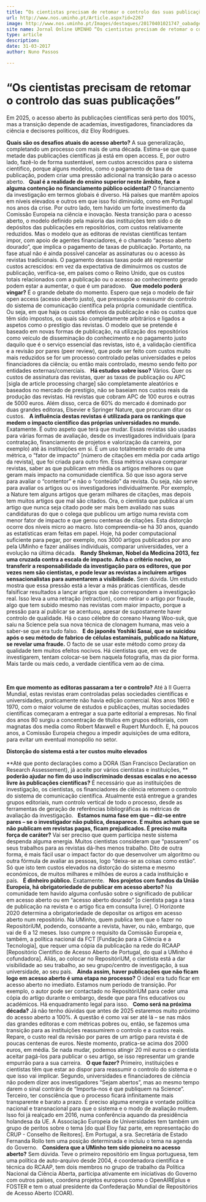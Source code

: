 ```yaml
---
title: “Os cientistas precisam de retomar o controlo das suas publicações”
url: http://www.nos.uminho.pt/Article.aspx?id=2267
image: http://www.nos.uminho.pt/Images/destaques/20170401021747_oabadges2028129.jpg
site name: Jornal Online UMINHO “Os cientistas precisam de retomar o controlo das suas publicações”
type: article
description: 
date: 31-03-2017
author: Nuno Passos

---
```

# “Os cientistas precisam de retomar o controlo das suas publicações”


  

Em 2025, o acesso aberto às publicações científicas será perto dos 100%, mas a transição depende de academias, investigadores, financiadores da ciência e decisores políticos, diz Eloy Rodrigues.

**Quais são os desafios atuais do acesso aberto?** 
A sua generalização, completando um processo com mais de uma década. Estima-se que quase metade das publicações científicas já está em open access. E, por outro lado, fazê-lo de forma sustentável, sem custos acrescidos para o sistema cientifico, porque alguns modelos, como o pagamento de taxa de publicação, podem criar uma pressão adicional na transição para o acesso aberto.
 
**Qual é a realidade do ensino superior neste âmbito, face a alguma contenção no financiamento público ocidental?** 
O financiamento da investigação em termos globais é diverso. Há países que mantêm apoios em níveis elevados e outros em que isso foi diminuído, como em Portugal nos anos da crise. Por outro lado, tem havido um forte investimento da Comissão Europeia na ciência e inovação. Nesta transição para o acesso aberto, o modelo definido pela maioria das instituições tem sido o de depósitos das publicações em repositórios, com custos relativamente reduzidos. Mas o modelo que as editoras de revistas científicas tentam impor, com apoio de agentes financiadores, é o chamado “acesso aberto dourado”, que implica o pagamento de taxas de publicação. Portanto, na fase atual não é ainda possível cancelar as assinaturas ou o acesso às revistas tradicionais. O pagamento dessas taxas pode até representar custos acrescidos: em vez da expectativa de diminuirmos os custos de publicação, verifica-se, em países como o Reino Unido, que os custos totais relacionados com a publicação ou o acesso ao conhecimento gerado podem estar a aumentar, o que é um paradoxo.
 
**Que modelo poderá vingar?** 
É o grande debate do momento. Espero que seja o modelo de fair open access (acesso aberto justo), que pressupõe o reassumir do controlo do sistema de comunicação científica pela própria comunidade científica. Ou seja, em que haja os custos efetivos da publicação e não os custos que têm sido impostos, os quais são completamente arbitrários e ligados a aspetos como o prestígio das revistas. O modelo que se pretende é baseado em novas formas de publicação, na utilização dos repositórios como veículo de disseminação do conhecimento e no pagamento justo daquilo que é o serviço essencial das revistas, isto é, a validação científica e a revisão por pares (peer review), que pode ser feito com custos muito mais reduzidos se for um processo controlado pelas universidades e pelos financiadores da ciência; ou então mais controlado, mesmo sendo feito por entidades externas/comerciais.
 
**Há estudos sobre isso?** 
Vários. Quer os custos de assinatura das revistas, quer as taxas de publicação ou APC [sigla de article processing charge] são completamente aleatórios e baseados no mercado de prestígio, não se baseiam nos custos reais da produção das revistas. Há revistas que cobram APC de 100 euros e outras de 5000 euros. Além disso, cerca de 60% do mercado é dominado por duas grandes editoras, Elsevier e Springer Nature, que procuram ditar os custos.
 
**A influência destas revistas é utilizada para os rankings que medem o impacto científico das próprias universidades no mundo.** 
Exatamente. É outro aspeto que terá que mudar. Essas revistas são usadas para várias formas de avaliação, desde os investigadores individuais (para contratação, financiamento de projetos e valorização da carreira, por exemplo) até às instituições em si. É um uso totalmente errado de uma métrica, o “fator de impacto” [número de citações em média por cada artigo da revista], que foi criada para outro fim. Essa métrica visava comparar revistas, saber as que publicam em média os artigos melhores ou que geram mais impacto na comunidade científica. Só que isso agora serve para avaliar o “contentor” e não o “conteúdo” da revista. Ou seja, não serve para avaliar os artigos ou os investigadores individualmente. Por exemplo, a Nature tem alguns artigos que geram milhares de citações, mas depois tem muitos artigos que mal são citados. Ora, o cientista que publica aí um artigo que nunca seja citado pode ser mais bem avaliado nas suas candidaturas do que o colega que publicou um artigo numa revista com menor fator de impacto e que gerou centenas de citações. Esta distorção ocorre dos níveis micro ao macro. Isto compreendia-se há 30 anos, quando as estatísticas eram feitas em papel. Hoje, há poder computacional suficiente para pegar, por exemplo, nos 3000 artigos publicados por ano pela UMinho e fazer análises individuais, comparar universidades, ver a evolução na última década.
 
**Randy Shekman, Nobel da Medicina 2013, fez uma cruzada contra a escala de impacto. Acha o critério nocivo, ao transferir a responsabilidade da investigação para os editores, que por vezes nem são cientistas, e pode levar as revistas a incluírem artigos sensacionalistas para aumentarem a visibilidade.** 
Sem dúvida. Um estudo mostra que essa pressão está a levar a más práticas científicas, desde falsificar resultados a lançar artigos que não correspondem a investigação real. Isso leva a uma retração (retraction), como retirar o artigo por fraude, algo que tem subido mesmo nas revistas com maior impacto, porque a pressão para aí publicar se acentuou, apesar de supostamente haver controlo de qualidade. Há o caso célebre do coreano Hwang Woo-suk, que saiu na Science pela sua nova técnica de clonagem humana, mas veio a saber-se que era tudo falso.
 
**E do japonês Yoshiki Sasai, que se suicidou após o seu método de fabrico de células estaminais, publicado na Nature, se revelar uma fraude.** 
O facto de se usar este método como proxy da qualidade tem muitos efeitos nocivos. Há cientistas que, em vez de investigarem, tentam colocar-se bem naquela fotografia, mas da pior forma. Mais tarde ou mais cedo, a verdade científica vem ao de cima.

 

**Em que momento as editoras passaram a ter o controlo?** 
Até à II Guerra Mundial, estas revistas eram controladas pelas sociedades científicas e universidades, praticamente não havia edição comercial. Nos anos 1960 e 1970, com o maior volume de estudos e publicações, muitas sociedades científicas começaram a entregar a sua parte editorial a empresas. No final dos anos 80 surgiu a concentração de títulos em grupos editoriais, com magnatas dos media como Robert Maxwell e Rupert Murdoch. E, há poucos anos, a Comissão Europeia chegou a impedir aquisições de uma editora, para evitar um eventual monopólio no setor.
 

**Distorção do sistema está a ter custos muito elevados** 

**Até que ponto declarações como a DORA (San Francisco Declaration on Research Assessement), já aceite por vários cientistas e instituições, ** **poderão ajudar no fim do uso indiscriminado dessas escalas e no acesso livre às publicações científicas?** 
É necessário que as instituições de investigação, os cientistas, os financiadores de ciência retomem o controlo do sistema de comunicação científica. Atualmente está entregue a grandes grupos editoriais, num controlo vertical de todo o processo, desde as ferramentas de geração de referências bibliográficas às métricas de avaliação da investigação.
 
**Estamos numa fase em que – diz-se entre pares – se o investigador não publica, desaparece. E muitos acham que se não publicam em revistas pagas, ficam prejudicados. É preciso muita força de caráter?** 
Vai ser preciso que quem participa neste sistema despenda alguma energia. Muitos cientistas consideram que “passarem” os seus trabalhos para as revistas dá-lhes menos trabalho. Dito de outra forma, é mais fácil usar o impact factor do que desenvolver um algoritmo ou outra fórmula de avaliar as pessoas, logo “deixa-se as coisas como estão”. Só que isto tem custos elevados na distorção do sistema e mesmo económicos, de muitos milhares e milhões de euros a cada instituição e país.
 
**É dinheiro público.** 
Exatamente.
 
**Nos projetos com fundos da União Europeia, há obrigatoriedade de publicar em acesso aberto?** 
Na comunidade tem havido alguma confusão sobre o significado de publicar em acesso aberto ou em “acesso aberto dourado” [o cientista paga a taxa de publicação na revista e o artigo fica em consulta livre]. O Horizonte 2020 determina a obrigatoriedade de depositar os artigos em acesso aberto num repositório. Na UMinho, quem publica tem que o fazer no RepositóriUM, podendo, consoante a revista, haver, ou não, embargo, que vai de 6 a 12 meses. Isso cumpre o requisito da Comissão Europeia e, também, a política nacional da FCT [Fundação para a Ciência e a Tecnologia], que requer uma cópia da publicação na rede do RCAAP [Repositório Científico de Acesso Aberto de Portugal, do qual a UMinho é cofundadora]. Aliás, ao colocar no RepositóriUM, o cientista está a dar visibilidade ao seu trabalho, ao seu grupo/centro de investigação, à sua universidade, ao seu país.
 
**Ainda assim, haver publicações que não ficam logo em acesso aberto é uma etapa no processo?** 
O ideal era tudo ficar em acesso aberto no imediato. Estamos num período de transição. Por exemplo, o autor pode ser contactado no RepositóriUM para ceder uma cópia do artigo durante o embargo, desde que para fins educativos ou académicos. Há enquadramento legal para isso.
 
**Como será na próxima década?** 
Já não tenho dúvidas que antes de 2025 estaremos muito próximo do acesso aberto a 100%. A questão é como vai ser até lá – se nas mãos das grandes editoras e com métricas pobres ou, então, se fazemos uma transição para as instituições reassumirem o controlo e a custos reais. Repare, o custo real da revisão por pares de um artigo para revista é de poucas centenas de euros. Neste momento, pratica-se acima dos 2000 euros, em média. Se nada mudar, podemos atingir 20 mil euros e o cientista aceitar pagá-los para publicar o seu artigo, se isso representar um grande empurrão para a sua carreira.
 
**O que fazer?** 
Primeiro, instituições e cientistas têm que estar ao dispor para reassumir o controlo do sistema e o que isso vai implicar. Segundo, universidades e financiadores de ciência não podem dizer aos investigadores “Sejam abertos”, mas ao mesmo tempo darem o sinal contrário de “Importa-nos é que publiquem na Science”. Terceiro, ter consciência que o processo ficará infinitamente mais transparente e barato a prazo. É preciso alguma energia e vontade política nacional e transnacional para que o sistema e o modo de avaliação mudem. Isso foi já realçado em 2016, numa conferência aquando da presidência holandesa da UE. A Associação Europeia de Universidades tem também um grupo de peritos sobre o tema [do qual Eloy faz parte, em representação do CRUP - Conselho de Reitores]. Em Portugal, a sra. Secretária de Estado Fernanda Rollo tem uma posição determinada e incluiu o tema na agenda do Governo.
 
**Considera que a UMinho tem sido pioneira no acesso aberto?** 
Sem dúvida. Teve o primeiro repositório em língua portuguesa, tem uma política de auto-arquivo desde 2004, é coordenadora científica e técnica do RCAAP, tem dois membros no grupo de trabalho da Política Nacional da Ciência Aberta, participa ativamente em iniciativas do Governo com outros países, coordena projetos europeus como o OpenAIREplus e FOSTER e tem o atual presidente da Confederação Mundial de Repositórios de Acesso Aberto (COAR).

